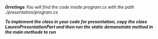 ***Grretings***
*You will find the code inside program.cs with the path ./presentation/program.cs*

***To implement the class in your code for presentation, copy the class LaurenPresentationPart and then run the static demonstrate method in the main methode to run***
